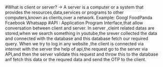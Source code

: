 #What is client or server?
-> A server is a computer or a system that provides the resources,data,services or programs to other computers,known as clients,over a network.
Example:
Googl
FoodPanda
Fcaebook
Whatsapp
#API : Application Program Interface,that allow conversation between client and server.
In server ,cleint related datas are stored,when we search something in youtube,the srever collected the data and connected with the database and this database fetch our required query.
When we try to log in any website ,the client is connected via internet with the server the help of api,the request go to the server via API,and then the server validate this request and throw this to the database anf fetch this data or the requred data and send the OTP to the client.
